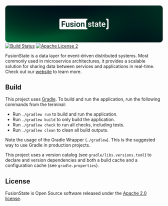 [![FusionState](./assets/header.png)](https://fusionstate.io)
[![Build Status](https://github.com/fusionstate/fusionstate/actions/workflows/build.yml/badge.svg?branch=main)](https://github.com/fusionstate/fusionstate/actions/workflows/build.yml)
[![Apache License 2](https://img.shields.io/github/license/fusionstate/fusionstate)](https://www.apache.org/licenses/LICENSE-2.0.txt)

FusionState is a data layer for event-driven distributed systems. Most commonly used in microservice architectures, it provides a scalable solution for sharing data between services and applications in real-time. Check out our [website](https://fusionstate.io) to learn more.

## Build
This project uses [Gradle](https://gradle.org/).
To build and run the application, run the following commands from the terminal:

* Run `./gradlew run` to build and run the application.
* Run `./gradlew build` to only build the application.
* Run `./gradlew check` to run all checks, including tests.
* Run `./gradlew clean` to clean all build outputs.

Note the usage of the Gradle Wrapper (`./gradlew`).
This is the suggested way to use Gradle in production projects.

This project uses a version catalog (see `gradle/libs.versions.toml`) to declare
and version dependencies and both a build cache and a configuration cache 
(see `gradle.properties`).

## License
FusionState is Open Source software released under the [Apache 2.0 license](http://www.apache.org/licenses/LICENSE-2.0.html).
